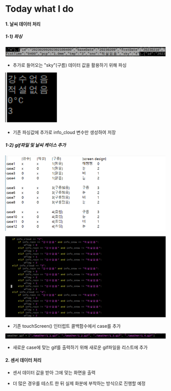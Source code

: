 # Today what I do

#### 1. 날씨 데이터 처리

##### 1-1) 파싱

![image.png](./image.png)

- 추가로 들어오는 "sky"(구름) 데이터 값을 활용하기 위해 파싱

![image-1.png](./image-1.png)

- 기존 파싱값에 추가로 info_cloud 변수만 생성하여 저장

##### 1-2) gif파일 및 날씨 케이스 추가

![image-4.png](./image-4.png)

![image-2.png](./image-2.png)

- 기존 touchScreen() 인터럽트 콜백함수에서 case를 추가

![image-3.png](./image-3.png)

- 새로운 case에 맞는 gif를 출력하기 위해 새로운 gif파일을 리스트에 추가

#### 2. 센서 데이터 처리

- 센서 데이터 값을 받아 그에 맞는 화면을 출력

- 더 많은 경우를 테스트 한 뒤 실제 화분에 부착하는 방식으로 진행할 예정
